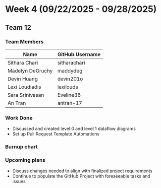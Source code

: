 # Week 4 (09/22/2025 - 09/28/2025)

## Team 12

### Team Members

| Name             | GitHub Username |
|------------------|-----------------|
| Sithara Chari    | sitharachari    |
| Madelyn DeGruchy | maddydeg        |
| Devin Huang      | devin201o       |
| Lexi Loudiadis   | lexilouds       |
| Sara Srinivasan  | Eveline36       |
| An Tran          | antran-17       |

### Work Done
- Discussed and created level 0 and level 1 dataflow diagrams
- Set up Pull Request Template Automations

### Burnup chart


### Upcoming plans
- Discuss changes needed to align with finalized project requirements
- Continue to populate the GitHub Project with foreseeable tasks and issues
